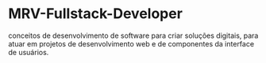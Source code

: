 # MRV-Fullstack-Developer

 conceitos de desenvolvimento de software para criar soluções digitais, para atuar em projetos de desenvolvimento web e de componentes da interface de usuários.

